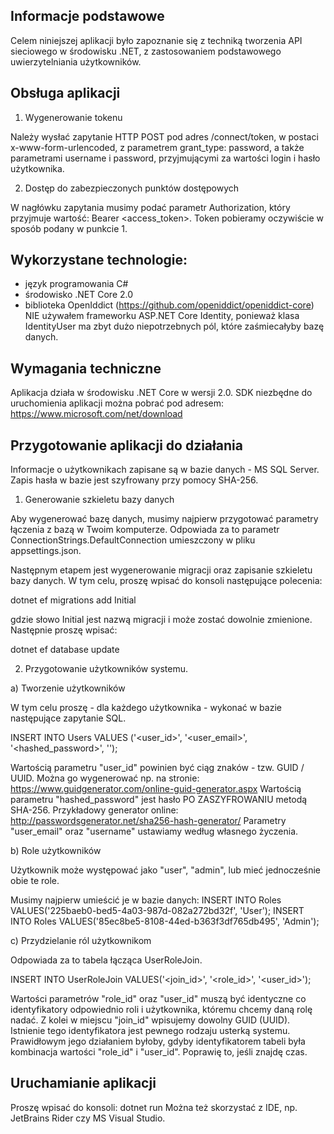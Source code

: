 ## Informacje podstawowe
Celem niniejszej aplikacji było zapoznanie się z techniką tworzenia API sieciowego w środowisku .NET, z zastosowaniem podstawowego uwierzytelniania użytkowników.

## Obsługa aplikacji

1. Wygenerowanie tokenu

Należy wysłać zapytanie HTTP POST pod adres /connect/token, w postaci x-www-form-urlencoded, z parametrem grant_type: password, a także parametrami username i password, przyjmującymi za wartości login i hasło użytkownika.

2. Dostęp do zabezpieczonych punktów dostępowych

W nagłówku zapytania musimy podać parametr Authorization, który przyjmuje wartość: Bearer <access_token>. Token pobieramy oczywiście w sposób podany w punkcie 1.

## Wykorzystane technologie:
- język programowania C#
- środowisko .NET Core 2.0
- biblioteka OpenIddict (https://github.com/openiddict/openiddict-core)
NIE używałem frameworku ASP.NET Core Identity, ponieważ klasa IdentityUser ma zbyt dużo niepotrzebnych pól, które zaśmiecałyby bazę danych.

## Wymagania techniczne

Aplikacja działa w środowisku .NET Core w wersji 2.0. SDK niezbędne do uruchomienia aplikacji można pobrać pod adresem: https://www.microsoft.com/net/download

## Przygotowanie aplikacji do działania

Informacje o użytkownikach zapisane są w bazie danych - MS SQL Server. Zapis hasła w bazie jest szyfrowany przy pomocy SHA-256.

1. Generowanie szkieletu bazy danych

Aby wygenerować bazę danych, musimy najpierw przygotować parametry łączenia z bazą w Twoim komputerze. Odpowiada za to parametr ConnectionStrings.DefaultConnection umieszczony w pliku appsettings.json.

Następnym etapem jest wygenerowanie migracji oraz zapisanie szkieletu bazy danych.
W tym celu, proszę wpisać do konsoli następujące polecenia:

dotnet ef migrations add Initial

gdzie słowo Initial jest nazwą migracji i może zostać dowolnie zmienione.
Następnie proszę wpisać:

dotnet ef database update

2. Przygotowanie użytkowników systemu.

a) Tworzenie użytkowników

W tym celu proszę - dla każdego użytkownika - wykonać w bazie następujące zapytanie SQL.

INSERT INTO Users VALUES ('<user_id>', '<user_email>', '<hashed_password>', '<username>');

Wartością parametru "user_id" powinien być ciąg znaków - tzw. GUID / UUID. Można go wygenerować np. na stronie:
https://www.guidgenerator.com/online-guid-generator.aspx
Wartością parametru "hashed_password" jest hasło PO ZASZYFROWANIU metodą SHA-256. Przykładowy generator online:
http://passwordsgenerator.net/sha256-hash-generator/
Parametry "user_email" oraz "username" ustawiamy według własnego życzenia.

b) Role użytkowników

Użytkownik może występować jako "user", "admin", lub mieć jednocześnie obie te role.

Musimy najpierw umieścić je w bazie danych:
INSERT INTO Roles VALUES('225baeb0-bed5-4a03-987d-082a272bd32f', 'User');
INSERT INTO Roles VALUES('85ec8be5-8108-44ed-b363f3df765db495', 'Admin');

c) Przydzielanie ról użytkownikom

Odpowiada za to tabela łącząca UserRoleJoin.

INSERT INTO UserRoleJoin VALUES('<join_id>', '<role_id>', '<user_id>');

Wartości parametrów "role_id" oraz "user_id" muszą być identyczne co identyfikatory odpowiednio roli i użytkownika, któremu chcemy daną rolę nadać.
Z kolei w miejscu "join_id" wpisujemy dowolny GUID (UUID). Istnienie tego identyfikatora jest pewnego rodzaju usterką systemu. Prawidłowym jego działaniem byłoby, gdyby identyfikatorem tabeli była kombinacja wartości "role_id" i "user_id". Poprawię to, jeśli znajdę czas.

## Uruchamianie aplikacji

Proszę wpisać do konsoli:
dotnet run
Można też skorzystać z IDE, np. JetBrains Rider czy MS Visual Studio.
